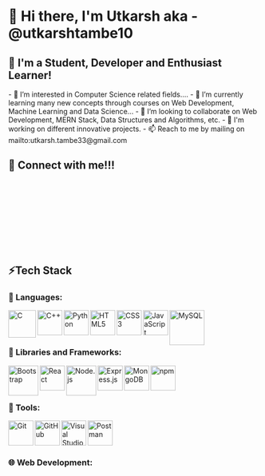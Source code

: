 <h1 dir="auto"> 👋 Hi there, I'm Utkarsh aka - @utkarshtambe10 </h1>

<h2 dir="auto"> 👨 I'm a Student, Developer and Enthusiast Learner! </h2>
<p dir="auto">
- 👀 I’m interested in Computer Science related fields....
- 🌱 I’m currently learning many new concepts through courses on Web Development, Machine Learning and Data Science...
- 💞️ I’m looking to collaborate on Web Development, MERN Stack, Data Structures and Algorithms, etc.
- 📰 I'm working on different innovative projects.
- 📫 Reach to me by mailing on mailto:utkarsh.tambe33@gmail.com
</p>

<h2 dir="auto"> 🔗 Connect with me!!! <h2/>

</br>
</br>
</br>
</br>
</br>

<h2 dir="auto"> ⚡Tech Stack </h2>

<h3 dir="auto"> 📙 Languages: </h3>
<p dir="auto">
<img align="left" alt="C" width="55px" src="https://user-images.githubusercontent.com/89902664/182829094-4eefafa6-a8f0-4ca0-a695-024cfe1b5775.png"/>
<img align="left" alt="C++" width="50px" src="https://user-images.githubusercontent.com/89902664/182829102-f933dbd8-16bd-437d-8ded-d32ab87abb6a.png"/>
<img align="left" alt="Python" width="50px" src="https://user-images.githubusercontent.com/89902664/182829114-5ad0da6a-acf5-4ad5-a990-92fbc51b546f.png"/>
<img align="left" alt="HTML5" width="50px" src="https://user-images.githubusercontent.com/89902664/182822744-0b674c81-8816-4113-8478-2ba3a4078504.png"/>
<img align="left" alt="CSS3" width="50px" src="https://user-images.githubusercontent.com/89902664/182822225-97a02ed7-04aa-4778-9f38-b6cec40b68e0.png"/>
<img align="left" alt="JavaScript" width="50px" src="https://user-images.githubusercontent.com/25181517/117447155-6a868a00-af3d-11eb-9cfe-245df15c9f3f.png"/>
<img align="left" alt="MySQL" width="70px" src="https://user-images.githubusercontent.com/89902664/182833528-59181c41-f389-4177-8c46-4260103165e1.png"/>
</p>
</br>
</br>
</br>

<h3 dir="auto"> 🧩 Libraries and Frameworks: </h3>
<p dir="auto">
<img align="left" alt="Bootstrap" width="60px" src="https://user-images.githubusercontent.com/89902664/182823569-b7c52e46-0a98-457a-8dae-f6b5d1e08edb.png"/>
<img align="left" alt="React" width="50px" src="https://user-images.githubusercontent.com/89902664/182823227-e8388694-2ea0-4fb7-a760-9c3885e60633.png"/>
<img align="left" alt="Node.js" width="60px" src="https://user-images.githubusercontent.com/89902664/182833872-fc755c21-4d21-4db3-83b2-fb987fad1adf.png"/>
<img align="left" alt="Express.js" width="50px" src="https://user-images.githubusercontent.com/89902664/182834718-b8369737-4649-4032-9714-779914440fff.png"/>
<img align="left" alt="MongoDB" width="50px" src="https://user-images.githubusercontent.com/89902664/182834891-e46ca6a8-36b3-485a-9bdd-73a3bd35fbdb.png"/>
<img align="left" alt="npm" width="50px" src="https://user-images.githubusercontent.com/25181517/121401671-49102800-c959-11eb-9f6f-74d49a5e1774.png"/>
</p>
</br>
</br>
</br>


<h3 dir="auto"> 🔨 Tools: </h3>
<img align="left" alt="Git" width="50px" src="https://user-images.githubusercontent.com/25181517/117364277-fc4eb280-aebd-11eb-8769-a3583c6a2037.png"/>
<img align="left" alt="GitHub" width="50px" src="https://user-images.githubusercontent.com/25181517/117364276-fc4eb280-aebd-11eb-92ba-8a6ef74b7313.png"/>
<img align="left" alt="Visual Studio" width="50px" src="https://user-images.githubusercontent.com/25181517/182618272-390ab138-7b29-44a0-85a2-62633957d815.png"/>
<img align="left" alt="Postman" width="50px" src="https://user-images.githubusercontent.com/25181517/182618508-1b12183b-5398-48d2-92e7-ff0969a22624.png"/>
<br/>
<br/>
<br/>

<h3> 🌐 Web Development: <h3/>


<br/>
<br/>
<br/>